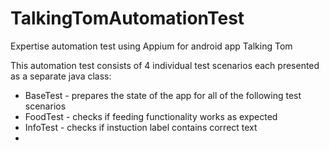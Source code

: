 # TalkingTomAutomationTest
Expertise automation test using Appium for android app Talking Tom


This automation test consists of 4 individual test scenarios each presented as a separate java class:
* BaseTest - prepares the state of the app for all of the following test scenarios
* FoodTest - checks if feeding functionality works as expected
* InfoTest - checks if instuction label contains correct text
* 
